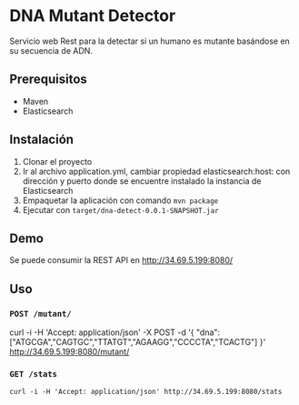 # DNA Mutant Detector

Servicio web Rest para la detectar si un humano es mutante basándose en su secuencia de ADN. 

## Prerequisitos

- Maven
- Elasticsearch

## Instalación

1.  Clonar el proyecto
2.  Ir al archivo application.yml, cambiar propiedad elasticsearch:host: con dirección y puerto donde se encuentre instalado la instancia de Elasticsearch
3.  Empaquetar la aplicación con comando `mvn package`
4.  Ejecutar con `target/dna-detect-0.0.1-SNAPSHOT.jar`

## Demo

Se puede consumir la REST API en http://34.69.5.199:8080/

## Uso

### `POST /mutant/`

curl -i -H 'Accept: application/json' -X POST -d '{ "dna":\["ATGCGA","CAGTGC","TTATGT","AGAAGG","CCCCTA","TCACTG"\] }' http://34.69.5.199:8080/mutant/

### `GET /stats`

`curl -i -H 'Accept: application/json' http://34.69.5.199:8080/stats`
